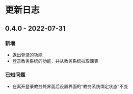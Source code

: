 # 更新日志

## 0.4.0 - 2022-07-31

### 新增

- 退出登录的功能
- 登录教务系统的功能，并从教务系统拉取课表

### 已知问题

- 在离开登录教务处界面后设置界面的”教务系统绑定状态“不变
